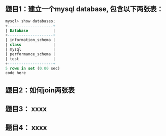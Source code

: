 ## 题目1：建立一个mysql database, 包含以下两张表：
```sql
mysql> show databases;
+--------------------+
| Database           |
+--------------------+
| information_schema |
| class              |
| mysql              |
| performance_schema |
| test               |
+--------------------+
5 rows in set (0.00 sec)
code here
```
## 题目2：如何join两张表

## 题目3： xxxx

## 题目4： xxxx
